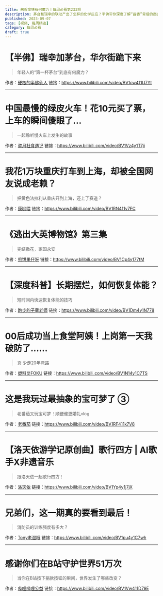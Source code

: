 ```yaml
---
title: 酱香拿铁有何魔力丨每周必看第233期
description: 茅台和瑞幸的联动产出了怎样的化学反应？半佛带你深度了解“酱香”背后的商业魔力
published: 2023-09-07
tags: [视频, 每周精选]
category: 每周必看
draft: true
---
```


# 【半佛】瑞幸加茅台，华尔街跪下来
> 年轻人的“第一杯茅台”到底有何魔力？

作者：[硬核的半佛仙人](https://space.bilibili.com/37663924)
链接：https://www.bilibili.com/video/BV1cw411U7Yt

---

# 中国最慢的绿皮火车！花10元买了票，上车的瞬间傻眼了…
> 一起聆听慢火车上发生的故事

作者：[盗月社食遇记](https://space.bilibili.com/99157282)
链接：https://www.bilibili.com/video/BV1Vz4y1T7ji

---

# 我花1万块重庆打车到上海，却被全国网友说成老赖？
> 把黄色法拉利从重庆开到上海，还上了赛道？

作者：[康哟喂](https://space.bilibili.com/11097284)
链接：https://www.bilibili.com/video/BV1RN411v7FC

---

# 《逃出大英博物馆》第三集
> 完结撒花，家国永安

作者：[煎饼果仔呀](https://space.bilibili.com/543740771)
链接：https://www.bilibili.com/video/BV1Cp4y177tM

---

# 【深度科普】长期摆烂，如何恢复体能？
> 短时间内快速恢复体能的技巧

作者：[跑步的子章老师](https://space.bilibili.com/451645162)
链接：https://www.bilibili.com/video/BV1Dm4y1N778

---

# 00后成功当上食堂阿姨！上岗第一天我破防了……
> 真·少走20年弯路

作者：[塑料叉FOKU](https://space.bilibili.com/130636947)
链接：https://www.bilibili.com/video/BV1N14y1C7TS

---

# 这是我玩过最抽象的宝可梦了 ③
> 老番茄又玩宝可梦！顺便催更婚礼vlog

作者：[老番茄](https://space.bilibili.com/546195)
链接：https://www.bilibili.com/video/BV1RF411k7V8

---

# 【洛天依游学记原创曲】歌行四方 | AI歌手X非遗音乐
> 跟洛天依一起歌行四方！

作者：[洛天依](https://space.bilibili.com/36081646)
链接：https://www.bilibili.com/video/BV1Yp4y1j7jX

---

# 兄弟们，这一期真的要看到最后！
> 消防员的训练强度有多大？

作者：[Tony老湿哦](https://space.bilibili.com/3493125897062786)
链接：https://www.bilibili.com/video/BV1pu4y1C7wh

---

# 感谢你们在B站守护世界51万次
> 当你在B站按下捐款按钮的瞬间，世界发生了哪些改变？

作者：[哔哩哔哩公益](https://space.bilibili.com/674734501)
链接：https://www.bilibili.com/video/BV1Vw411D79E

